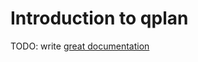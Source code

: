 # Introduction to qplan

TODO: write [great documentation](http://jacobian.org/writing/great-documentation/what-to-write/)
